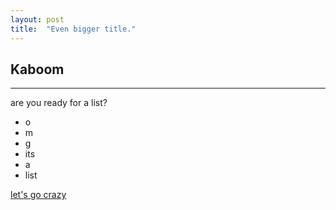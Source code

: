 ```yaml
---
layout: post
title:  "Even bigger title."
---
```


Kaboom
------
------
are you ready for a list?

- o
- m
- g
- its
- a
- list

[let's go crazy](https://www.burgerking.ca/)
